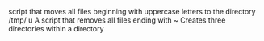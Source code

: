  script that moves all files beginning with uppercase letters to the directory /tmp/
u
A script that removes all files ending with ~
Creates three directories within a directory
